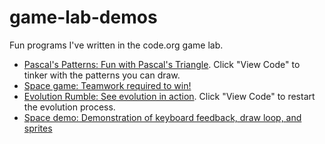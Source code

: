 # game-lab-demos
Fun programs I've written in the code.org game lab.

 - [Pascal's Patterns: Fun with Pascal's Triangle](https://studio.code.org/projects/gamelab/Q_Qg8qvybd3PTKMRQnd-LCysU0SOpSFV_CC_bapMcDk). Click "View Code" to tinker with the patterns you can draw.
 - [Space game: Teamwork required to win!](https://studio.code.org/projects/gamelab/Ni4_xO-Q6Ggd2pgHJ9j_7vgmKvuJpQyPaOcwLMJKrs4)
 - [Evolution Rumble: See evolution in action](https://studio.code.org/projects/gamelab/Jd9e61uLidbl-WRBERL5GnCVbOSNBYsqUnqbgGccTQ8). Click "View Code" to restart the evolution process.
 - [Space demo: Demonstration of keyboard feedback, draw loop, and sprites](https://studio.code.org/projects/gamelab/SOHoxROg26MXq95iClOvYAYize-A1BK3ajKFqXZl2-8)

